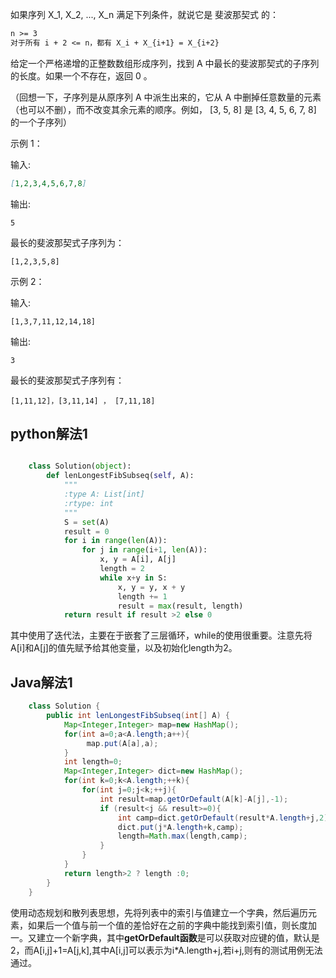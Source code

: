 如果序列 X_1, X_2, ..., X_n 满足下列条件，就说它是 斐波那契式 的：

```markdown
n >= 3
对于所有 i + 2 <= n，都有 X_i + X_{i+1} = X_{i+2}
```


给定一个严格递增的正整数数组形成序列，找到 A 中最长的斐波那契式的子序列的长度。如果一个不存在，返回  0 。

（回想一下，子序列是从原序列 A 中派生出来的，它从 A 中删掉任意数量的元素（也可以不删），而不改变其余元素的顺序。例如， [3, 5, 8] 是 [3, 4, 5, 6, 7, 8] 的一个子序列）


示例 1：

输入: 

```markdown
[1,2,3,4,5,6,7,8]
```

输出: 

```
5
```


最长的斐波那契式子序列为：

```
[1,2,3,5,8]
```





示例 2：

输入: 

```
[1,3,7,11,12,14,18]
```

输出:

```
3
```


最长的斐波那契式子序列有：

```
[1,11,12]，[3,11,14] ， [7,11,18] 
```


## **python解法1**

```Python

	class Solution(object):
	    def lenLongestFibSubseq(self, A):
	        """
	        :type A: List[int]
	        :rtype: int
	        """
	        S = set(A)
	        result = 0
	        for i in range(len(A)):
	            for j in range(i+1, len(A)):
	                x, y = A[i], A[j] 
	                length = 2
	                while x+y in S:
	                    x, y = y, x + y
	                    length += 1
	                    result = max(result, length)
	        return result if result >2 else 0
```
其中使用了迭代法，主要在于嵌套了三层循环，while的使用很重要。注意先将A[i]和A[j]的值先赋予给其他变量，以及初始化length为2。

## **Java解法1**

```Java
	class Solution {
	    public int lenLongestFibSubseq(int[] A) {
	        Map<Integer,Integer> map=new HashMap();
	        for(int a=0;a<A.length;a++){
	             map.put(A[a],a);
	        }
	        int length=0;
	        Map<Integer,Integer> dict=new HashMap();
	        for(int k=0;k<A.length;++k){
	            for(int j=0;j<k;++j){
	                int result=map.getOrDefault(A[k]-A[j],-1);
	                if (result<j && result>=0){
	                    int camp=dict.getOrDefault(result*A.length+j,2)+1;
	                    dict.put(j*A.length+k,camp);
	                    length=Math.max(length,camp);
	                }
	            }
	        }
	        return length>2 ? length :0;       
	    }
	}
```

使用动态规划和散列表思想，先将列表中的索引与值建立一个字典，然后遍历元素，如果后一个值与前一个值的差恰好在之前的字典中能找到索引值，则长度加一。又建立一个新字典，其中**getOrDefault函数**是可以获取对应键的值，默认是2，而A[i,j]+1=A[j,k],其中A[i,j]可以表示为i*A.length+j,若i+j,则有的测试用例无法通过。